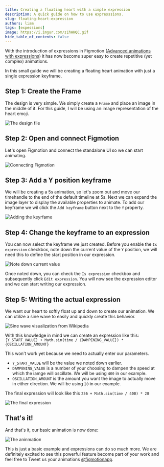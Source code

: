 ```yaml
---
title: Creating a floating heart with a simple expression
description: A quick guide on how to use expresssions.
slug: floating-heart-expression
authors: liam
tags: [expessions]
image: https://i.imgur.com/z1hWHQC.gif
hide_table_of_contents: false
---
```


With the introduction of expressions in Figmotion ([Advanced animations with expressions](http://localhost:3000/docs/animating/advanced-animations-with-expressions)) it has now become super easy to create repetitive (yet complex) animations.

In this small guide we will be creating a floating heart animation with just a single expression keyframe.

## Step 1: Create the Frame
The design is very simple. We simply create a `Frame` and place an image in the middle of it. For this guide, I will be using an image representation of the heart emoji.

![The design file](./img/2022-12-11-floating-heart-expression/01-design.jpg)

## Step 2: Open and connect Figmotion
Let's open Figmotion and connect the standalone UI so we can start animating. 

![Connecting Figmotion](./img/2022-12-11-floating-heart-expression/02-connecting-figmotion.jpg)

## Step 3: Add a Y position keyframe
We will be creating a 5s animation, so let's zoom out and move our timehandle to the end of the default timeline at 5s. Next we can expand the image layer to display the available properties to animate. To add our keyframe we wil click the `Add keyframe` button next to the `Y` property.

![Adding the keyrfame](./img/2022-12-11-floating-heart-expression/03-adding-the-keyframe.jpg)

## Step 4: Change the keyframe to an expression
You can now select the keyframe we just created. Before you enable the `Is expression` checkbox, note down the current value of the `Y` position, we will need this to define the start position in our expression.

![Note down current value](./img/2022-12-11-floating-heart-expression/04-note-down-value.jpg)

Once noted down, you can check the `Is expression` checkbox and subsequently click `Edit expression`. You will now see the expression editor and we can start writing our expression.

## Step 5: Writing the actual expression
We want our heart to softly float up and down to create our animation. We can utilize a sine wave to easily and quickly create this behavior.

![Sine wave visualization from Wikipedia](https://upload.wikimedia.org/wikipedia/commons/thumb/d/d2/Sine_and_Cosine.svg/1280px-Sine_and_Cosine.svg.png)  

With this knowledge in mind we can create an expression like this:
`{Y_START_VALUE} + Math.sin(time / {DAMPENING_VALUE}) * {OSCILLATION_AMOUNT}`

This won't work yet because we need to actually enter our parameters.
- `Y_START_VALUE` will be the value we noted down earlier.
- `DAMPENING_VALUE` is a number of your choosing to dampen the speed at which the iamge will oscillate. We will be using `400` in our example.
- `OSCILLATION_AMOUNT` is the amount you want the image to actually move in either direction. We will be using `20` in our example.

The final expression will look like this
`256 + Math.sin(time / 400) * 20`

![The final expression](./img/2022-12-11-floating-heart-expression/05-final-expression.jpg)

## That's it!
And that's it, our basic animation is now done:

![The aninmation](./img/2022-12-11-floating-heart-expression/06-final-animation.gif)

This is just a basic example and expressions can do so much more. We are definitely excited to see this powerful feature become part of your work and feel free to Tweet us your animations [@figmotionapp](https://twitter.com/figmotionapp).  